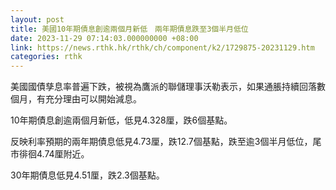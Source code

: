 ```yaml
---
layout: post
title: 美國10年期債息創逾兩個月新低　兩年期債息跌至3個半月低位
date: 2023-11-29 07:14:03.000000000 +08:00
link: https://news.rthk.hk/rthk/ch/component/k2/1729875-20231129.htm
categories: rthk
---
```


美國國債孳息率普遍下跌，被視為鷹派的聯儲理事沃勒表示，如果通脹持續回落數個月，有充分理由可以開始減息。

10年期債息創逾兩個月新低，低見4.328厘，跌6個基點。

反映利率預期的兩年期債息低見4.73厘，跌12.7個基點，跌至逾3個半月低位，尾市徘徊4.74厘附近。

30年期債息低見4.51厘，跌2.3個基點。
